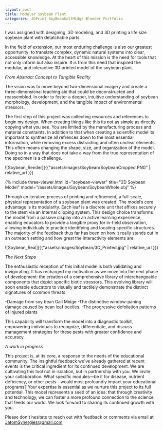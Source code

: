 ```yaml
---
layout: post
title: Modular Soybean Plant
categories: 3DPrint SoyBeanGallMidge Blender Portfolio
---
```

I was assigned with designing, 3D modeling, and 3D printing a life size soybean plant with detatchable parts.



In the field of extension, our most enduring challenge is also our greatest opportunity: to translate complex, dynamic natural systems into clear, accessible knowledge. At the heart of this mission is the need for tools that not only inform but also inspire. It is from this need that inspired the modular, and interactive 3D printed model of the soybean plant.


*From Abstract Concept to Tangible Reality*

The vision was to move beyond two-dimensional imagery and create a three-dimensional teaching aid that could be deconstructed and reassembled. In order to foster a deeper, intuitive understanding of soybean morphology, development, and the tangible impact of environmental stressors.

The first step of this project was collecting resources and references to begin my design. When creating things like this its not as simple as directly copying what you see. You are limited by the manufacturing process and material constraints. In addition to that when creating a scientific model its important to synthesize all refrences down to the most essential information, while removing excess distracting and often unclear elements. This often means changing the shape, size, and organization of the model. Doing so in a way that does not take a way from the true representation of the specimen is a challenge.

![Soybean_Render]({{"assets/images/Soybean/SoybeanCropped.PNG" | relative_url }})

{% include three-viewer.html id="soybean-viewer" title="3D Soybean Model" model="/assets/images/Soybean/SoybeanWhole.obj" %}

Through an iterative process of printing and refinement, a full-scale, physical representation of a soybean plant was created.
The model’s core advantage is its modularity. Each leaf is a discrete unit that affixes securely to the stem via an internal clipping system. This design choice transforms the model from a passive display into an active learning experience, enabling educators to provide a tangible proxy for in-field observation, allowing individuals to practice identifying and locating specific structures.
The majority of the feedback thus far has been on how it really stands out in an outreach setting and how great the interactivity elements are.

![Soybean_Real]({{"assets/images/Soybean/3D_Printed.jpg" | relative_url }})

*The Next Steps*

The enthusiastic reception of this initial model is both validating and invigorating. It has recharged my motivation as we move into the next phase of development: the creation of a comprehensive library of interchangeable components that depict specific biotic stressors.
This evolving library will soon enable educators to visually and tactilely demonstrate the distinct signatures of common threats:

-Damage from soy bean Gall Midge
-The distinctive window-paning damage caused by bean leaf beetles.
-The progressive defoliation patterns of injured plants

This capability will transform the model into a diagnostic toolkit, empowering individuals to recognize, differentiate, and discuss management strategies for these pests with greater confidence and accuracy.

*A work in progress*

This project is, at its core, a response to the needs of the educational community. The insightful feedback we've already gathered at recent events is the critical ingredient for its continued development. We are cultivating this tool not in isolation, but in partnership with you.
We invite your collaboration. What specific modules—be it for disease, nutrient deficiency, or other pests—would most profoundly impact your educational programs? Your expertise is essential as we nurture this project to its full potential.
This model represents a seed of an idea: that through creativity and technology, we can foster a more profound connection to the science that feeds our world. We look forward to sharing its continued growth with you.


Please don't hesitate to reach out with feedback or comments via email at JatomSynergies@gmail.com
